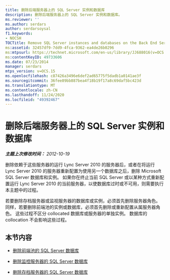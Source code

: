 ```yaml
---
title: 删除后端服务器上的 SQL Server 实例和数据库
description: 删除后端服务器上的 SQL Server 实例和数据库。
ms.reviewer: ''
ms.author: serdars
author: serdarsoysal
f1.keywords:
- NOCSH
TOCTitle: Remove SQL Server instances and databases on the Back End Server
ms:assetid: 32457df9-7dd9-4fca-9362-ea4de26b0296
ms:mtpsurl: https://technet.microsoft.com/en-us/library/JJ688016(v=OCS.15)
ms:contentKeyID: 49733606
ms.date: 07/23/2014
manager: serdars
mtps_version: v=OCS.15
ms.openlocfilehash: c87426a3496e6def2ad65775f5dadb1a0141ae3f
ms.sourcegitcommit: 36fee89bb887bea4f18b19f17a8c69daf5bc423d
ms.translationtype: MT
ms.contentlocale: zh-CN
ms.lasthandoff: 11/24/2020
ms.locfileid: "49392467"
---
```

# <a name="remove-sql-server-instances-and-databases-on-the-back-end-server"></a>删除后端服务器上的 SQL Server 实例和数据库

<div data-xmlns="http://www.w3.org/1999/xhtml">

<div class="topic" data-xmlns="http://www.w3.org/1999/xhtml" data-msxsl="urn:schemas-microsoft-com:xslt" data-cs="https://msdn.microsoft.com/">

<div data-asp="https://msdn2.microsoft.com/asp">



</div>

<div id="mainSection">

<div id="mainBody">

<span> </span>

_**主题上次修改时间：** 2012-10-19_

删除依赖于这些服务器的运行 Lync Server 2010 的服务器后，或者在将运行 Lync Server 2010 的服务器重新配置为使用另一个数据库之后，删除 Microsoft SQL Server 数据库和实例。 如果你在终止当前 SQL Server 或以某种方式重新配置运行 Lync Server 2010 的当前服务器，以使数据库过时或不可用，则需要执行本主题中的过程。

若要删除存档服务器或监视服务器的数据库或实例，必须首先删除服务器角色。 同样，若要删除前端池的实例或数据库，必须首先删除或重新配置从属服务器角色。 这些过程不区分 collocated 数据库或服务器的单独实例。 数据库的 collocation 不会影响这些过程。

<div>

## <a name="in-this-section"></a>本节内容

  - [删除前端池的 SQL Server 数据库](remove-the-sql-server-database-for-a-front-end-pool.md)

  - [删除监控服务器的 SQL Server 数据库](remove-the-sql-server-database-for-a-monitoring-server.md)

  - [删除存档服务器的 SQL Server 数据库](remove-the-sql-server-database-for-an-archiving-server.md)

</div>

</div>

<span> </span>

</div>

</div>

</div>

